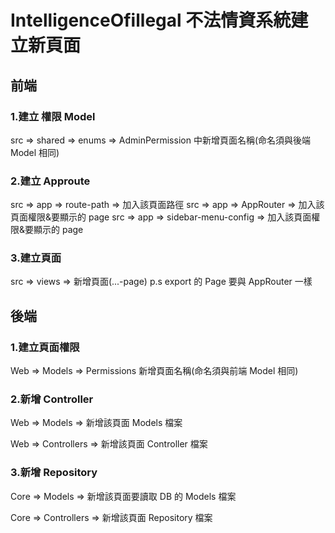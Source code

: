 # IntelligenceOfillegal 不法情資系統建立新頁面

## 前端

### 1.建立 權限 Model

src => shared => enums => AdminPermission 中新增頁面名稱(命名須與後端 Model 相同)

### 2.建立 Approute

src => app => route-path => 加入該頁面路徑
src => app => AppRouter => 加入該頁面權限&要顯示的 page
src => app => sidebar-menu-config => 加入該頁面權限&要顯示的 page

### 3.建立頁面

src => views => 新增頁面(...-page)
p.s export 的 Page 要與 AppRouter 一樣

## 後端

### 1.建立頁面權限

Web => Models => Permissions 新增頁面名稱(命名須與前端 Model 相同)

### 2.新增 Controller

Web => Models => 新增該頁面 Models 檔案

Web => Controllers => 新增該頁面 Controller 檔案

### 3.新增 Repository

Core => Models => 新增該頁面要讀取 DB 的 Models 檔案

Core => Controllers => 新增該頁面 Repository 檔案
